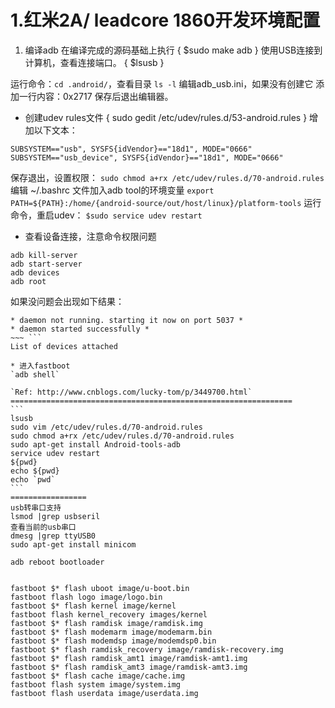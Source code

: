 # 1.红米2A/ leadcore 1860开发环境配置
1. 编译adb
 在编译完成的源码基础上执行
	 { $sudo make adb }
  使用USB连接到计算机，查看连接端口。
	 { $lsusb }

 运行命令：` cd .android/ `，查看目录 ` ls -l `
	编辑adb_usb.ini，如果没有创建它
	添加一行内容：0x2717
	保存后退出编辑器。

* 创建udev rules文件
	{ sudo gedit  /etc/udev/rules.d/53-android.rules }
增加以下文本：
```
SUBSYSTEM=="usb", SYSFS{idVendor}=="18d1", MODE="0666" 
SUBSYSTEM=="usb_device", SYSFS{idVendor}=="18d1", MODE="0666" 
```
保存退出，设置权限：
`sudo chmod a+rx /etc/udev/rules.d/70-android.rules`
编辑 ~/.bashrc 文件加入adb tool的环境变量
`export PATH=${PATH}:/home/{android-source/out/host/linux}/platform-tools`
运行命令，重启udev：
`$sudo service udev restart`
* 查看设备连接，注意命令权限问题
~~~
adb kill-server
adb start-server
adb devices
adb root
~~~
如果没问题会出现如下结果：
~~~ ```
* daemon not running. starting it now on port 5037 *
* daemon started successfully *
~~~ ```
List of devices attached 

* 进入fastboot
`adb shell`

`Ref: http://www.cnblogs.com/lucky-tom/p/3449700.html`
===============================================================
```
lsusb
sudo vim /etc/udev/rules.d/70-android.rules
sudo chmod a+rx /etc/udev/rules.d/70-android.rules 
sudo apt-get install Android-tools-adb
service udev restart
${pwd}
echo ${pwd}
echo `pwd`
```
=================
usb转串口支持
lsmod |grep usbseril
查看当前的usb串口
dmesg |grep ttyUSB0
sudo apt-get install minicom

adb reboot bootloader


fastboot $* flash uboot image/u-boot.bin 
fastboot flash logo image/logo.bin
fastboot $* flash kernel image/kernel 
fastboot flash kernel_recovery images/kernel
fastboot $* flash ramdisk image/ramdisk.img 
fastboot $* flash modemarm image/modemarm.bin 
fastboot $* flash modemdsp image/modemdsp0.bin 
fastboot $* flash ramdisk_recovery image/ramdisk-recovery.img 
fastboot $* flash ramdisk_amt1 image/ramdisk-amt1.img 
fastboot $* flash ramdisk_amt3 image/ramdisk-amt3.img 
fastboot $* flash cache image/cache.img  
fastboot flash system image/system.img
fastboot flash userdata image/userdata.img
